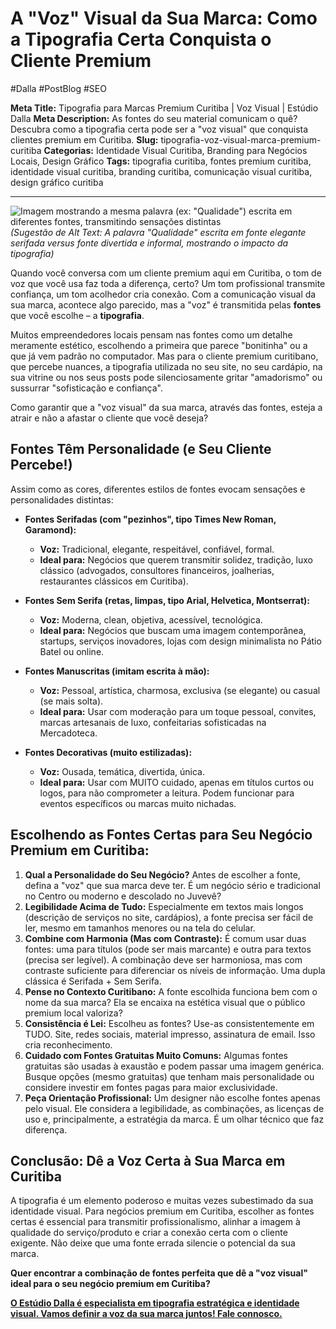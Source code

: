 # A "Voz" Visual da Sua Marca: Como a Tipografia Certa Conquista o Cliente Premium

#Dalla #PostBlog #SEO 

**Meta Title:** Tipografia para Marcas Premium Curitiba | Voz Visual | Estúdio Dalla
**Meta Description:** As fontes do seu material comunicam o quê? Descubra como a tipografia certa pode ser a "voz visual" que conquista clientes premium em Curitiba.
**Slug:** tipografia-voz-visual-marca-premium-curitiba
**Categorias:** Identidade Visual Curitiba, Branding para Negócios Locais, Design Gráfico
**Tags:** tipografia curitiba, fontes premium curitiba, identidade visual curitiba, branding curitiba, comunicação visual curitiba, design gráfico curitiba

---

![Imagem mostrando a mesma palavra (ex: "Qualidade") escrita em diferentes fontes, transmitindo sensações distintas](placeholder_imagem_tipografia_impacto.jpg) *(Sugestão de Alt Text: A palavra "Qualidade" escrita em fonte elegante serifada versus fonte divertida e informal, mostrando o impacto da tipografia)*

Quando você conversa com um cliente premium aqui em Curitiba, o tom de voz que você usa faz toda a diferença, certo? Um tom profissional transmite confiança, um tom acolhedor cria conexão. Com a comunicação visual da sua marca, acontece algo parecido, mas a "voz" é transmitida pelas **fontes** que você escolhe – a **tipografia**.

Muitos empreendedores locais pensam nas fontes como um detalhe meramente estético, escolhendo a primeira que parece "bonitinha" ou a que já vem padrão no computador. Mas para o cliente premium curitibano, que percebe nuances, a tipografia utilizada no seu site, no seu cardápio, na sua vitrine ou nos seus posts pode silenciosamente gritar "amadorismo" ou sussurrar "sofisticação e confiança".

Como garantir que a "voz visual" da sua marca, através das fontes, esteja a atrair e não a afastar o cliente que você deseja?

## Fontes Têm Personalidade (e Seu Cliente Percebe!)

Assim como as cores, diferentes estilos de fontes evocam sensações e personalidades distintas:

*   **Fontes Serifadas (com "pezinhos", tipo Times New Roman, Garamond):**
    *   **Voz:** Tradicional, elegante, respeitável, confiável, formal.
    *   **Ideal para:** Negócios que querem transmitir solidez, tradição, luxo clássico (advogados, consultores financeiros, joalherias, restaurantes clássicos em Curitiba).

*   **Fontes Sem Serifa (retas, limpas, tipo Arial, Helvetica, Montserrat):**
    *   **Voz:** Moderna, clean, objetiva, acessível, tecnológica.
    *   **Ideal para:** Negócios que buscam uma imagem contemporânea, startups, serviços inovadores, lojas com design minimalista no Pátio Batel ou online.

*   **Fontes Manuscritas (imitam escrita à mão):**
    *   **Voz:** Pessoal, artística, charmosa, exclusiva (se elegante) ou casual (se mais solta).
    *   **Ideal para:** Usar com moderação para um toque pessoal, convites, marcas artesanais de luxo, confeitarias sofisticadas na Mercadoteca.

*   **Fontes Decorativas (muito estilizadas):**
    *   **Voz:** Ousada, temática, divertida, única.
    *   **Ideal para:** Usar com MUITO cuidado, apenas em títulos curtos ou logos, para não comprometer a leitura. Podem funcionar para eventos específicos ou marcas muito nichadas.

## Escolhendo as Fontes Certas para Seu Negócio Premium em Curitiba:

1.  **Qual a Personalidade do Seu Negócio?** Antes de escolher a fonte, defina a "voz" que sua marca deve ter. É um negócio sério e tradicional no Centro ou moderno e descolado no Juvevê?
2.  **Legibilidade Acima de Tudo:** Especialmente em textos mais longos (descrição de serviços no site, cardápios), a fonte precisa ser fácil de ler, mesmo em tamanhos menores ou na tela do celular.
3.  **Combine com Harmonia (Mas com Contraste):** É comum usar duas fontes: uma para títulos (pode ser mais marcante) e outra para textos (precisa ser legível). A combinação deve ser harmoniosa, mas com contraste suficiente para diferenciar os níveis de informação. Uma dupla clássica é Serifada + Sem Serifa.
4.  **Pense no Contexto Curitibano:** A fonte escolhida funciona bem com o nome da sua marca? Ela se encaixa na estética visual que o público premium local valoriza?
5.  **Consistência é Lei:** Escolheu as fontes? Use-as consistentemente em TUDO. Site, redes sociais, material impresso, assinatura de email. Isso cria reconhecimento.
6.  **Cuidado com Fontes Gratuitas Muito Comuns:** Algumas fontes gratuitas são usadas à exaustão e podem passar uma imagem genérica. Busque opções (mesmo gratuitas) que tenham mais personalidade ou considere investir em fontes pagas para maior exclusividade.
7.  **Peça Orientação Profissional:** Um designer não escolhe fontes apenas pelo visual. Ele considera a legibilidade, as combinações, as licenças de uso e, principalmente, a estratégia da marca. É um olhar técnico que faz diferença.

## Conclusão: Dê a Voz Certa à Sua Marca em Curitiba

A tipografia é um elemento poderoso e muitas vezes subestimado da sua identidade visual. Para negócios premium em Curitiba, escolher as fontes certas é essencial para transmitir profissionalismo, alinhar a imagem à qualidade do serviço/produto e criar a conexão certa com o cliente exigente. Não deixe que uma fonte errada silencie o potencial da sua marca.

**Quer encontrar a combinação de fontes perfeita que dê a "voz visual" ideal para o seu negócio premium em Curitiba?**

[**O Estúdio Dalla é especialista em tipografia estratégica e identidade visual. Vamos definir a voz da sua marca juntos! Fale connosco.**](https://www.estudiodalla.com/contatos)


